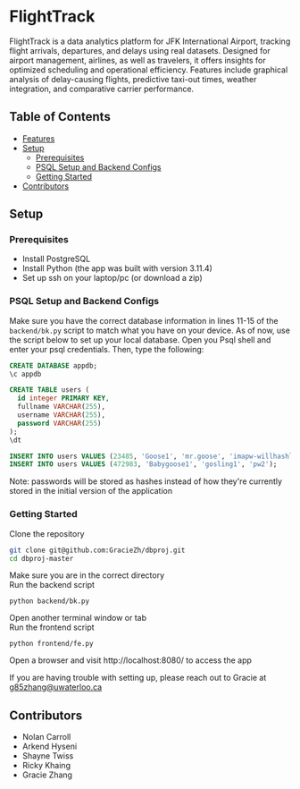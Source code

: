 # FlightTrack
FlightTrack is a data analytics platform for JFK International Airport, tracking flight arrivals, departures, and delays using real datasets. Designed for airport management, airlines, as well as travelers, it offers insights for optimized scheduling and operational efficiency. Features include graphical analysis of delay-causing flights, predictive taxi-out times, weather integration, and comparative carrier performance.

## Table of Contents
- [Features](#features)
- [Setup](#setup)
    - [Prerequisites](#prerequisites)
    - [PSQL Setup and Backend Configs](#psql-setup-and-backend-configs)
    - [Getting Started](#getting-started)
- [Contributors](#contributors)

## Setup
### Prerequisites
- Install PostgreSQL 
- Install Python (the app was built with version 3.11.4)
- Set up ssh on your laptop/pc (or download a zip)

### PSQL Setup and Backend Configs
Make sure you have the correct database information in lines 11-15 of the `backend/bk.py` script to match what you have on your device. As of now, use the script below to set up your local database. Open you Psql shell and enter your psql credentials. Then, type the following:

```sql
CREATE DATABASE appdb;
\c appdb

CREATE TABLE users (
  id integer PRIMARY KEY,
  fullname VARCHAR(255),
  username VARCHAR(255),
  password VARCHAR(255)
); 
\dt

INSERT INTO users VALUES (23485, 'Goose1', 'mr.goose', 'imapw-willhashlater');
INSERT INTO users VALUES (472983, 'Babygoose1', 'gosling1', 'pw2');
```
Note: passwords will be stored as hashes instead of how they're currently stored in the initial version of the application

### Getting Started
Clone the repository

```bash
git clone git@github.com:GracieZh/dbproj.git
cd dbproj-master
```

Make sure you are in the correct directory<br />
Run the backend script
```
python backend/bk.py
```

Open another terminal window or tab<br />
Run the frontend script
```
python frontend/fe.py
```
Open a browser and visit http://localhost:8080/ to access the app

If you are having trouble with setting up, please reach out to Gracie at g85zhang@uwaterloo.ca

## Contributors
- Nolan Carroll
- Arkend Hyseni
- Shayne Twiss
- Ricky Khaing 
- Gracie Zhang